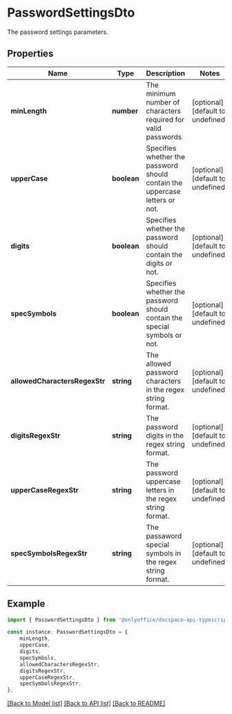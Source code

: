 # PasswordSettingsDto

The password settings parameters.

## Properties

Name | Type | Description | Notes
------------ | ------------- | ------------- | -------------
**minLength** | **number** | The minimum number of characters required for valid passwords. | [optional] [default to undefined]
**upperCase** | **boolean** | Specifies whether the password should contain the uppercase letters or not. | [optional] [default to undefined]
**digits** | **boolean** | Specifies whether the password should contain the digits or not. | [optional] [default to undefined]
**specSymbols** | **boolean** | Specifies whether the password should contain the special symbols or not. | [optional] [default to undefined]
**allowedCharactersRegexStr** | **string** | The allowed password characters in the regex string format. | [optional] [default to undefined]
**digitsRegexStr** | **string** | The password digits in the regex string format. | [optional] [default to undefined]
**upperCaseRegexStr** | **string** | The password uppercase letters in the regex string format. | [optional] [default to undefined]
**specSymbolsRegexStr** | **string** | The passaword special symbols in the regex string format. | [optional] [default to undefined]

## Example

```typescript
import { PasswordSettingsDto } from '@onlyoffice/docspace-api-typescript';

const instance: PasswordSettingsDto = {
    minLength,
    upperCase,
    digits,
    specSymbols,
    allowedCharactersRegexStr,
    digitsRegexStr,
    upperCaseRegexStr,
    specSymbolsRegexStr,
};
```

[[Back to Model list]](../README.md#documentation-for-models) [[Back to API list]](../README.md#documentation-for-api-endpoints) [[Back to README]](../README.md)
